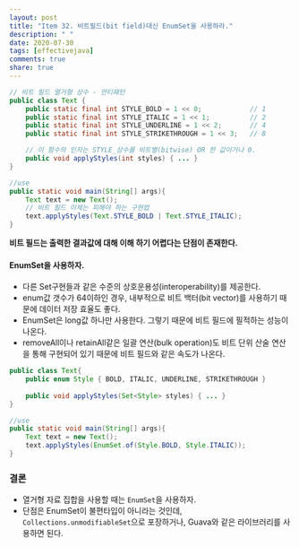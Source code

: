 ```yaml
---
layout: post
title: "Item 32. 비트필드(bit field)대신 EnumSet을 사용하라."
description: " "
date: 2020-07-30
tags: [effectivejava]
comments: true
share: true
---
```



```java
// 비트 필드 열거형 상수 - 안티패턴
public class Text {
    public static final int STYLE_BOLD = 1 << 0;            // 1
    public static final int STYLE_ITALIC = 1 << 1;          // 2
    public static final int STYLE_UNDERLINE = 1 << 2;       // 4
    public static final int STYLE_STRIKETHROUGH = 1 << 3;   // 8

    // 이 함수의 인자는 STYLE_상수를 비트별(bitwise) OR 한 값이거나 0.
    public void applyStyles(int styles) { ... }
}

//use
public static void main(String[] args){
    Text text = new Text();
    // 비트 필드 이제는 피해야 하는 구현법
    text.applyStyles(Text.STYLE_BOLD | Text.STYLE_ITALIC);
}
```

__비트 필드는 출력한 결과값에 대해 이해 하기 어렵다는 단점이 존재한다.__


#### EnumSet을 사용하자.
- 다른 Set구현들과 같은 수준의 상호운용성(interoperability)를 제공한다.
- enum값 갯수가 64이하인 경우, 내부적으로 비트 백터(bit vector)를 사용하기 때문에 데이터 저장 효율도 좋다.
- EnumSet은 long값 하나만 사용한다. 그렇기 때문에 비트 필드에 필적하는 성능이 나온다.
- removeAll이나 retainAll같은 일괄 연산(bulk operation)도 비트 단위 산술 연산을 통해 구현되어 있기 때문에 비트 필드와 같은 속도가 나온다.

```java
public class Text{
    public enum Style { BOLD, ITALIC, UNDERLINE, STRIKETHROUGH }
    
    public void applyStyles(Set<Style> styles) { ... }
}

//use
public static void main(String[] args){
    Text text = new Text();
    text.applyStyles(EnumSet.of(Style.BOLD, Style.ITALIC));
}
```



### 결론
- 열거형 자료 집합을 사용할 때는 ```EnumSet```을 사용하자.
- 단점은 EnumSet이 불편타입이 아니라는 것인데, ```Collections.unmodifiableSet```으로 포장하거나, Guava와 같은 라이브러리를 사용하면 된다.
